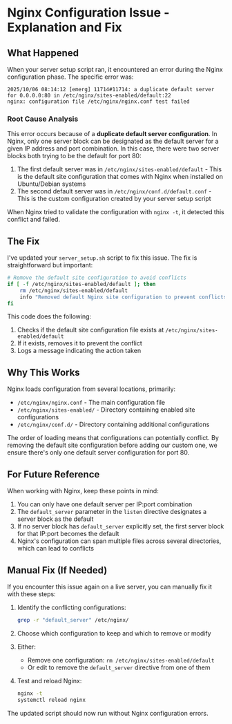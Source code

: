 # Nginx Configuration Issue - Explanation and Fix

## What Happened

When your server setup script ran, it encountered an error during the Nginx configuration phase. The specific error was:

```
2025/10/06 08:14:12 [emerg] 11714#11714: a duplicate default server for 0.0.0.0:80 in /etc/nginx/sites-enabled/default:22
nginx: configuration file /etc/nginx/nginx.conf test failed
```

### Root Cause Analysis

This error occurs because of a **duplicate default server configuration**. In Nginx, only one server block can be designated as the default server for a given IP address and port combination. In this case, there were two server blocks both trying to be the default for port 80:

1. The first default server was in `/etc/nginx/sites-enabled/default` - This is the default site configuration that comes with Nginx when installed on Ubuntu/Debian systems
2. The second default server was in `/etc/nginx/conf.d/default.conf` - This is the custom configuration created by your server setup script

When Nginx tried to validate the configuration with `nginx -t`, it detected this conflict and failed.

## The Fix

I've updated your `server_setup.sh` script to fix this issue. The fix is straightforward but important:

```bash
# Remove the default site configuration to avoid conflicts
if [ -f /etc/nginx/sites-enabled/default ]; then
    rm /etc/nginx/sites-enabled/default
    info "Removed default Nginx site configuration to prevent conflicts."
fi
```

This code does the following:

1. Checks if the default site configuration file exists at `/etc/nginx/sites-enabled/default`
2. If it exists, removes it to prevent the conflict
3. Logs a message indicating the action taken

## Why This Works

Nginx loads configuration from several locations, primarily:

- `/etc/nginx/nginx.conf` - The main configuration file
- `/etc/nginx/sites-enabled/` - Directory containing enabled site configurations 
- `/etc/nginx/conf.d/` - Directory containing additional configurations

The order of loading means that configurations can potentially conflict. By removing the default site configuration before adding our custom one, we ensure there's only one default server configuration for port 80.

## For Future Reference

When working with Nginx, keep these points in mind:

1. You can only have one default server per IP:port combination
2. The `default_server` parameter in the `listen` directive designates a server block as the default
3. If no server block has `default_server` explicitly set, the first server block for that IP:port becomes the default
4. Nginx's configuration can span multiple files across several directories, which can lead to conflicts

## Manual Fix (If Needed)

If you encounter this issue again on a live server, you can manually fix it with these steps:

1. Identify the conflicting configurations:
   ```bash
   grep -r "default_server" /etc/nginx/
   ```

2. Choose which configuration to keep and which to remove or modify

3. Either:
   - Remove one configuration: `rm /etc/nginx/sites-enabled/default`
   - Or edit to remove the `default_server` directive from one of them

4. Test and reload Nginx:
   ```bash
   nginx -t
   systemctl reload nginx
   ```

The updated script should now run without Nginx configuration errors.

